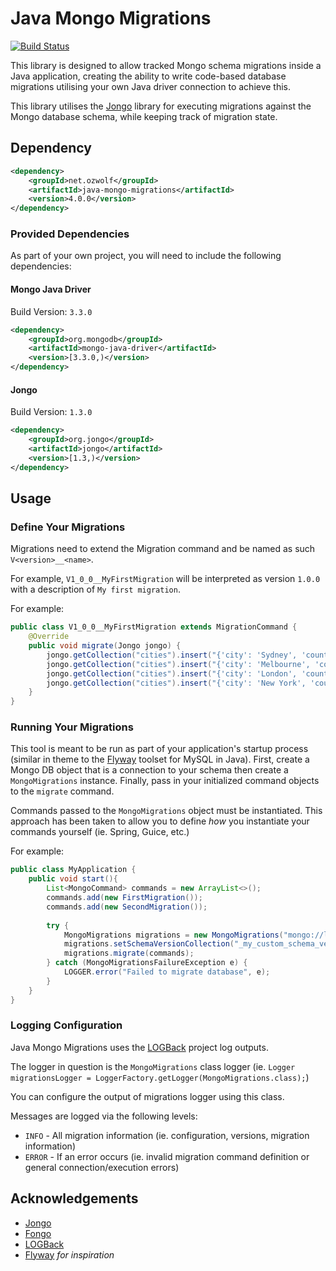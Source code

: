 # Java Mongo Migrations

[![Build Status](https://travis-ci.org/ozwolf-software/java-mongo-migrations.svg?branch=master)](https://travis-ci.org/ozwolf-software/java-mongo-migrations)

This library is designed to allow tracked Mongo schema migrations inside a Java application, creating the ability to write code-based database migrations utilising your own Java driver connection to achieve this.

This library utilises the [Jongo](http://jongo.org) library for executing migrations against the Mongo database schema, while keeping track of migration state.
 
## Dependency

```xml
<dependency>
    <groupId>net.ozwolf</groupId>
    <artifactId>java-mongo-migrations</artifactId>
    <version>4.0.0</version>
</dependency>
```

### Provided Dependencies

As part of your own project, you will need to include the following dependencies:

#### Mongo Java Driver

Build Version: `3.3.0`

```xml
<dependency>
    <groupId>org.mongodb</groupId>
    <artifactId>mongo-java-driver</artifactId>
    <version>[3.3.0,)</version>
</dependency>
```

#### Jongo

Build Version: `1.3.0`

```xml
<dependency>
    <groupId>org.jongo</groupId>
    <artifactId>jongo</artifactId>
    <version>[1.3,)</version>
</dependency>
```

## Usage

### Define Your Migrations

Migrations need to extend the Migration command and be named as such `V<version>__<name>`.

For example, `V1_0_0__MyFirstMigration` will be interpreted as version `1.0.0` with a description of `My first migration`.

For example:

```java
public class V1_0_0__MyFirstMigration extends MigrationCommand {
    @Override
    public void migrate(Jongo jongo) {
        jongo.getCollection("cities").insert("{'city': 'Sydney', 'country': 'Australia'}");
        jongo.getCollection("cities").insert("{'city': 'Melbourne', 'country': 'Australia'}");
        jongo.getCollection("cities").insert("{'city': 'London', 'country': 'United Kingdom'}");
        jongo.getCollection("cities").insert("{'city': 'New York', 'country': 'United States'}");
    }
}
```

### Running Your Migrations

This tool is meant to be run as part of your application's startup process (similar in theme to the [Flyway](http://flywaydb.org) toolset for MySQL in Java).  First, create a Mongo DB object that is a connection to your schema then create a `MongoMigrations` instance.  Finally, pass in your initialized command objects to the `migrate` command.
  
Commands passed to the `MongoMigrations` object must be instantiated.  This approach has been taken to allow you to define _how_ you instantiate your commands yourself (ie. Spring, Guice, etc.)

For example:

```java
public class MyApplication {
    public void start(){
        List<MongoCommand> commands = new ArrayList<>();
        commands.add(new FirstMigration());
        commands.add(new SecondMigration());
        
        try {
            MongoMigrations migrations = new MongoMigrations("mongo://localhost:27017/my_application_schema");
            migrations.setSchemaVersionCollection("_my_custom_schema_version");
            migrations.migrate(commands);
        } catch (MongoMigrationsFailureException e) {
            LOGGER.error("Failed to migrate database", e);
        }
    }
}
```

### Logging Configuration

Java Mongo Migrations uses the [LOGBack](http://logback.qos.ch) project log outputs.

The logger in question is the `MongoMigrations` class logger (ie. `Logger migrationsLogger = LoggerFactory.getLogger(MongoMigrations.class);`)

You can configure the output of migrations logger using this class.

Messages are logged via the following levels:

+ `INFO` - All migration information (ie. configuration, versions, migration information)
+ `ERROR` - If an error occurs (ie. invalid migration command definition or general connection/execution errors)

## Acknowledgements

+ [Jongo](http://jongo.org)
+ [Fongo](https://github.com/foursquare/fongo)
+ [LOGBack](http://logback.qos.ch)
+ [Flyway](http://flywaydb.org) _for inspiration_